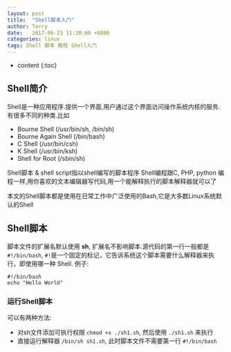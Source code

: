 ```yaml
---
layout: post
title:  "Shell脚本入门"
author: Terry
date:   2017-06-23 11:30:00 +0800
categories: linux
tags: Shell 脚本 教程 Shell入门
---
```


* content
{:toc}

## Shell简介

Shell是一种应用程序.提供一个界面,用户通过这个界面访问操作系统内核的服务.有很多不同的种类.比如
* Bourne Shell (/usr/bin/sh, /bin/sh)
* Bourne Again Shell (/bin/bash)
* C Shell (/usr/bin/csh)
* K Shell (/usr/bin/ksh)
* Shell for Root (/sbin/sh)

Shell脚本 & shell script指以shell编写的脚本程序
Shell编程跟C, PHP, python 编程一样,用你喜欢的文本编辑器写代码,用一个能解释执行的脚本解释器就可以了

本文的Shell脚本都是使用在日常工作中广泛使用的Bash,它是大多数Linux系统默认的Shell





## Shell脚本
脚本文件的扩展名默认使用 **sh**, 扩展名不影响脚本.源代码的第一行一般都是 `#!/bin/bash`, `#!`是一个固定的标记，它告诉系统这个脚本需要什么解释器来执行，即使用哪一种 Shell.
例子:

```shell
#!/bin/bash
echo "Hello World"
```

### 运行Shell脚本
可以有两种方法:
* 对sh文件添加可执行权限 `chmod +x ./sh1.sh`, 然后使用 `./sh1.sh` 来执行
* 直接运行解释器 `/bin/sh sh1.sh`, 此时脚本文件不需要第一行 `#!/bin/bash`



